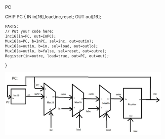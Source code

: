 PC

CHIP PC {
    IN in[16],load,inc,reset;
    OUT out[16];

    PARTS:
    // Put your code here:
    Inc16(in=PC, out=InPC);
    Mux16(a=PC, b=InPC, sel=inc, out=outin);
    Mux16(a=outin, b=in, sel=load, out=outlo);
    Mux16(a=outlo, b=false, sel=reset, out=outre);
    Register(in=outre, load=true, out=PC, out=out);
}

<img src="PC.jpg"  align=center />